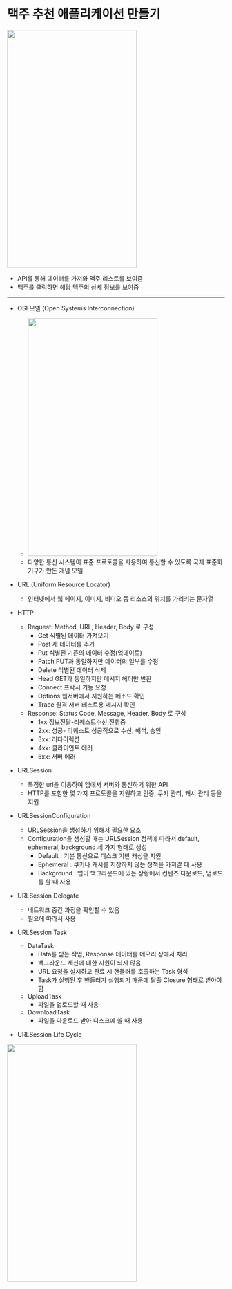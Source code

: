 맥주 추천 애플리케이션 만들기
===========
<img src="https://user-images.githubusercontent.com/55949986/204124769-d0028d94-31f4-4d80-a3c5-dfb63a0dc455.gif" width="300" height="550"/>

* API를 통해 데이터를 가져와 맥주 리스트를 보여줌
* 맥주를 클릭하면 해당 맥주의 상세 정보를 보여줌
---------------------------------------

* OSI 모델 (Open Systems Interconnection)
  * <img src="https://user-images.githubusercontent.com/55949986/204507563-b3ea9a9e-a747-43d3-a63a-cf42046cc526.png" width="300" height="550"/>
  * 다양한 통신 시스템이 표준 프로토콜을 사용하여 통신할 수 있도록 국제 표준화 기구가 만든 개념 모델

* URL (Uniform Resource Locator)
  * 인터넷에서 웹 페이지, 이미지, 비디오 등 리소스의 위치를 가리키는 문자열
 
* HTTP
  * Request: Method, URL, Header, Body 로 구성
    * Get 식별된 데이터 가져오기
    * Post 새 데이터를 추가
    * Put 식별된 기존의 데이터 수정(업데이트) 
    * Patch PUT과 동일하지만 데이터의 일부를 수정 
    * Delete 식별된 데이터 삭제
    * Head GET과 동일하지만 메시지 헤더만 반환 
    * Connect 프락시 기능 요청
    * Options 웹서버에서 지원하는 메소드 확인 
    * Trace 원격 서버 테스트용 메시지 확인
  * Response: Status Code, Message, Header, Body 로 구성
    * 1xx:정보전달-리퀘스트수신,진행중
    * 2xx: 성공- 리퀘스트 성공적으로 수신, 해석, 승인 
    * 3xx: 리다이렉션
    * 4xx: 클라이언트 에러
    * 5xx: 서버 에러

* URLSession
  * 특정한 url을 이용하여 앱에서 서버와 통신하기 위한 API
  * HTTP를 포함한 몇 가지 프로토콜을 지원하고 인증, 쿠키 관리, 캐시 관리 등을 지원

* URLSessionConfiguration
  * URLSession을 생성하기 위해서 필요한 요소
  * Configuration을 생성할 때는 URLSession 정책에 따라서 default, ephemeral, background 세 가지 형태로 생성
    * Default : 기본 통신으로 디스크 기반 캐싱을 지원
    * Ephemeral : 쿠키나 캐시를 저장하지 않는 정책을 가져갈 때 사용
    * Background : 앱이 백그라운드에 있는 상황에서 컨텐츠 다운로드, 업로드를 할 때 사용
    
* URLSession Delegate
  * 네트워크 중간 과정을 확인할 수 있음 
  * 필요에 따라서 사용

* URLSession Task
  * DataTask
    * Data를 받는 작업, Response 데이터를 메모리 상에서 처리
    * 백그라운드 세션에 대한 지원이 되지 않음
    * URL 요청을 실시하고 완료 시 핸들러를 호출하는 Task 형식
    * Task가 실행된 후 핸들러가 실행되기 때문에 탈출 Closure 형태로 받아야 함
  * UploadTask
    * 파일을 업로드할 때 사용 
  * DownloadTask
      * 파일을 다운로드 받아 디스크에 쓸 때 사용

* URLSession Life Cycle
<img src="https://user-images.githubusercontent.com/55949986/204509923-7f014d38-a71e-4170-90dd-dfc957c06255.png" width="300" height="550"/>
